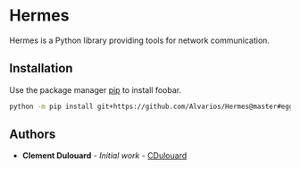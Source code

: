 # Hermes

Hermes is a Python library providing tools for network communication.

## Installation

Use the package manager [pip](https://pip.pypa.io/en/stable/) to install foobar.

```bash
python -m pip install git+https://github.com/Alvarios/Hermes@master#egg=Hermes

```

## Authors

* **Clement Dulouard** - *Initial work* - [CDulouard](https://github.com/CDulouard)

